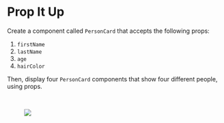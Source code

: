             
<h1 class="text-center">Prop It Up</h1>
<p>Create a component called <code>PersonCard</code> that accepts the following props:&nbsp;</p>
<ol><li><code>firstName</code></li><li><code>lastName</code></li><li><code>age</code></li><li><code>hairColor</code></li></ol>
<p>Then, display four <code>PersonCard</code> components that show four different people, using props.</p><p><br></p><figure class="text-center"><img src="https://s3.amazonaws.com/General_V88/boomyeah2015/codingdojo/curriculum/content/chapter/Untitled_Diagram.png"></figure><p><br></p>
